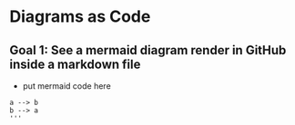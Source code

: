 # Diagrams as Code

## Goal 1: See a mermaid diagram render in GitHub inside a markdown file
- put mermaid code here
```mermaid
a --> b
b --> a
'''
